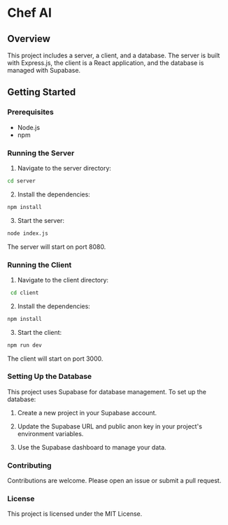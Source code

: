 # Chef AI

## Overview

This project includes a server, a client, and a database. The server is built with Express.js, the client is a React application, and the database is managed with Supabase.

## Getting Started

### Prerequisites

- Node.js
- npm

### Running the Server

1. Navigate to the server directory:

```sh
cd server
```

2. Install the dependencies:

```sh
npm install
```

3. Start the server:

```sh
node index.js
```

The server will start on port 8080.

### Running the Client

1. Navigate to the client directory:

```sh
 cd client
```

2. Install the dependencies:

```sh
npm install
```

3. Start the client:

```sh
npm run dev
```

The client will start on port 3000.

### Setting Up the Database

This project uses Supabase for database management. To set up the database:

1. Create a new project in your Supabase account.

2. Update the Supabase URL and public anon key in your project's environment variables.
3. Use the Supabase dashboard to manage your data.

### Contributing

Contributions are welcome. Please open an issue or submit a pull request.

### License

This project is licensed under the MIT License.
